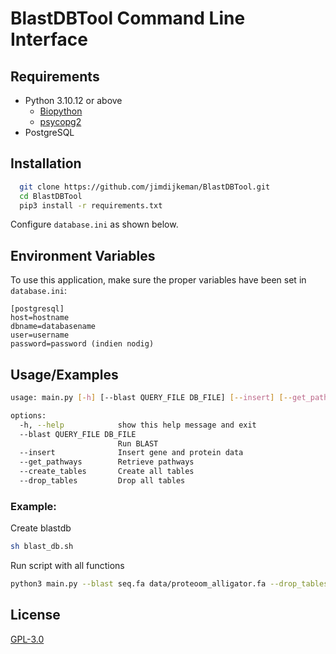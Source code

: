 
# BlastDBTool Command Line Interface


## Requirements
- Python 3.10.12 or above
    - [Biopython](https://biopython.org/)
    - [psycopg2](https://pypi.org/project/psycopg2/)
- PostgreSQL
## Installation


```bash
  git clone https://github.com/jimdijkeman/BlastDBTool.git
  cd BlastDBTool
  pip3 install -r requirements.txt
```
Configure `database.ini` as shown below.
## Environment Variables

To use this application, make sure the proper variables have been set in `database.ini`:

```
[postgresql]
host=hostname
dbname=databasename
user=username
password=password (indien nodig)
```

## Usage/Examples

```bash
usage: main.py [-h] [--blast QUERY_FILE DB_FILE] [--insert] [--get_pathways] [--create_tables] [--drop_tables]

options:
  -h, --help            show this help message and exit
  --blast QUERY_FILE DB_FILE
                        Run BLAST
  --insert              Insert gene and protein data
  --get_pathways        Retrieve pathways
  --create_tables       Create all tables
  --drop_tables         Drop all tables
```

### Example:
Create blastdb
```bash
sh blast_db.sh
```
Run script with all functions
```bash
python3 main.py --blast seq.fa data/proteoom_alligator.fa --drop_tables --create_tables --insert --load_isoforms --get_pathways --get_functions
```


## License

[GPL-3.0](https://choosealicense.com/licenses/gpl-3.0/)


